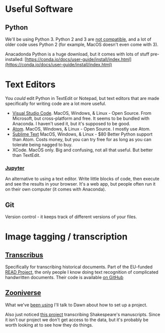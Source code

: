 # Useful Software

## Python

We'll be using Python 3. Python 2 and 3 are [not compatible](https://www.dataquest.io/blog/python-2-or-3/), and a lot of older code uses Python 2 (for example, MacOS doesn't even come with 3).

Anacadonda Python is a huge download, but it comes with lots of stuff pre-installed: [https://conda.io/docs/user-guide/install/index.html](https://conda.io/docs/user-guide/install/index.html)

# Text Editors

You *could* edit Python in TextEdit or Notepad, but text editors that are made specifically for writing code are a lot more useful.

 - [Visual Studio Code](https://code.visualstudio.com/). MacOS, Windows, & Linux - Open Source. From Microsoft, but cross-platform and free. It seems to be bundled with Anaconda. I haven't used it, but it's supposed to be good.
 - [Atom](https://atom.io/). MacOS, Windows, & Linux - Open Source. I mostly use Atom.
 - [Sublime Text](https://www.sublimetext.com/) MacOS, Windows, & Linux - $80 Better Python support than Atom. Costs money, but you can try free for as long as you can tolerate being nagged to buy.
 - XCode. MacOS only. Big and confusing, not all that useful. But better than TextEdit.

### [Jupyter](http://jupyter.org/)

An alternative to using a text editor. Write little blocks of code, then execute and see the results in your browser. It's a web app, but people often run it on their own computer (it comes with Anaconda).

## Git

Version control - it keeps track of different versions of your files.

# Image tagging / transcription

## [Transcribus](https://transkribus.eu/Transkribus/)

Specifically for transcribing historical documents. Part of the EU-funded [READ Project](https://read.transkribus.eu/), the only people I know doing text recognition of complicated handwritten documents. Their code is available [on GitHub]()

## [Zooniverse](https://www.zooniverse.org/)

What we've [been using](https://www.zooniverse.org/projects/kirschbombe/book-annotation-classification/) I'll talk to Dawn about how to set up a project.

Also just noticed [this project](https://www.shakespearesworld.org) transcribing Shakespeare's manuscripts. Since it isn't our project we don't get access to the data, but it's probably be worth looking at to see how they do things.
